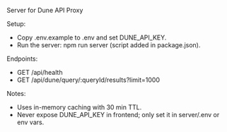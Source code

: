 Server for Dune API Proxy

Setup:
- Copy .env.example to .env and set DUNE_API_KEY.
- Run the server: npm run server (script added in package.json).

Endpoints:
- GET /api/health
- GET /api/dune/query/:queryId/results?limit=1000

Notes:
- Uses in-memory caching with 30 min TTL.
- Never expose DUNE_API_KEY in frontend; only set it in server/.env or env vars.
